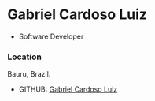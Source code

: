 # Gabriel Cardoso Luiz

- Software Developer

### Location

Bauru, Brazil.

- GITHUB: [Gabriel Cardoso Luiz](https://github.com/cardoso010)
